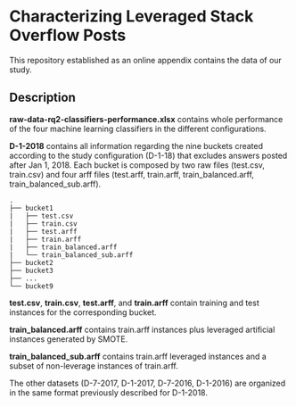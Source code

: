 # Characterizing Leveraged Stack Overflow Posts
This repository established as an online appendix contains the data of our study.

## Description
**raw-data-rq2-classifiers-performance.xlsx** contains whole performance of the four machine learning classifiers in the different configurations.

**D-1-2018** contains all information regarding the nine buckets created according to the study configuration (D-1-18) that excludes answers posted after Jan 1, 2018. Each bucket is composed by two raw files (test.csv, train.csv) and four arff files (test.arff, train.arff, train_balanced.arff, train_balanced_sub.arff).

    .
    ├── bucket1
    |   ├── test.csv
    |   ├── train.csv
    |   ├── test.arff
    |   ├── train.arff
    |   ├── train_balanced.arff
    |   └── train_balanced_sub.arff
    ├── bucket2
    ├── bucket3
    ├── ...
    └── bucket9

**test.csv**, **train.csv**, **test.arff**, and **train.arff** contain training and test instances for the corresponding bucket.

**train_balanced.arff** contains train.arff instances plus leveraged artificial instances generated by SMOTE.

**train_balanced_sub.arff** contains train.arff leveraged instances and a subset of non-leverage instances of train.arff.

The other datasets (D-7-2017, D-1-2017, D-7-2016, D-1-2016) are organized in the same format previously described for D-1-2018.
